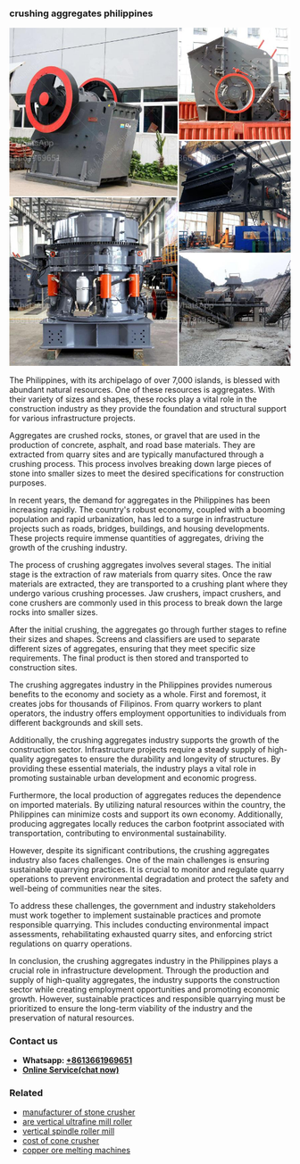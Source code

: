 <h3>crushing aggregates philippines</h3><img src='1708497490.jpg' alt=''><p>The Philippines, with its archipelago of over 7,000 islands, is blessed with abundant natural resources. One of these resources is aggregates. With their variety of sizes and shapes, these rocks play a vital role in the construction industry as they provide the foundation and structural support for various infrastructure projects.</p><p>Aggregates are crushed rocks, stones, or gravel that are used in the production of concrete, asphalt, and road base materials. They are extracted from quarry sites and are typically manufactured through a crushing process. This process involves breaking down large pieces of stone into smaller sizes to meet the desired specifications for construction purposes.</p><p>In recent years, the demand for aggregates in the Philippines has been increasing rapidly. The country's robust economy, coupled with a booming population and rapid urbanization, has led to a surge in infrastructure projects such as roads, bridges, buildings, and housing developments. These projects require immense quantities of aggregates, driving the growth of the crushing industry.</p><p>The process of crushing aggregates involves several stages. The initial stage is the extraction of raw materials from quarry sites. Once the raw materials are extracted, they are transported to a crushing plant where they undergo various crushing processes. Jaw crushers, impact crushers, and cone crushers are commonly used in this process to break down the large rocks into smaller sizes.</p><p>After the initial crushing, the aggregates go through further stages to refine their sizes and shapes. Screens and classifiers are used to separate different sizes of aggregates, ensuring that they meet specific size requirements. The final product is then stored and transported to construction sites.</p><p>The crushing aggregates industry in the Philippines provides numerous benefits to the economy and society as a whole. First and foremost, it creates jobs for thousands of Filipinos. From quarry workers to plant operators, the industry offers employment opportunities to individuals from different backgrounds and skill sets.</p><p>Additionally, the crushing aggregates industry supports the growth of the construction sector. Infrastructure projects require a steady supply of high-quality aggregates to ensure the durability and longevity of structures. By providing these essential materials, the industry plays a vital role in promoting sustainable urban development and economic progress.</p><p>Furthermore, the local production of aggregates reduces the dependence on imported materials. By utilizing natural resources within the country, the Philippines can minimize costs and support its own economy. Additionally, producing aggregates locally reduces the carbon footprint associated with transportation, contributing to environmental sustainability.</p><p>However, despite its significant contributions, the crushing aggregates industry also faces challenges. One of the main challenges is ensuring sustainable quarrying practices. It is crucial to monitor and regulate quarry operations to prevent environmental degradation and protect the safety and well-being of communities near the sites.</p><p>To address these challenges, the government and industry stakeholders must work together to implement sustainable practices and promote responsible quarrying. This includes conducting environmental impact assessments, rehabilitating exhausted quarry sites, and enforcing strict regulations on quarry operations.</p><p>In conclusion, the crushing aggregates industry in the Philippines plays a crucial role in infrastructure development. Through the production and supply of high-quality aggregates, the industry supports the construction sector while creating employment opportunities and promoting economic growth. However, sustainable practices and responsible quarrying must be prioritized to ensure the long-term viability of the industry and the preservation of natural resources.</p><h3>Contact us</h3><ul><li><strong>Whatsapp:&nbsp;<a href="https://wa.me/8613661969651">+8613661969651</a></strong></li><li><a href="https://swt.shibang-china.com/?git&amp;zhl&amp;crushing aggregates philippines"><strong>Online Service(chat now)</strong></a></li></ul><h3>Related</h3><ul><li><a href='manufacturer of stone crusher.md'>manufacturer of stone crusher</a></li><li><a href='are vertical ultrafine mill roller.md'>are vertical ultrafine mill roller</a></li><li><a href='vertical spindle roller mill.md'>vertical spindle roller mill</a></li><li><a href='cost of cone crusher.md'>cost of cone crusher</a></li><li><a href='copper ore melting machines.md'>copper ore melting machines</a></li></ul>